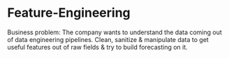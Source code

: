 # Feature-Engineering
Business problem: The company wants to understand the data coming out of data engineering pipelines. Clean, sanitize & manipulate data to get useful features out of raw fields & try to build forecasting on it.
